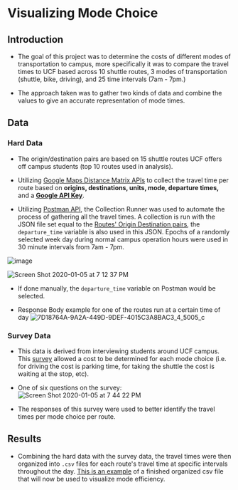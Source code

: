 # Visualizing Mode Choice

## Introduction
* The goal of this project was to determine the costs of different modes of transportation to campus, more specifically it was to compare the travel times to UCF based across 10 shuttle routes, 3 modes of transportation (shuttle, bike, driving), and 25 time intervals (7am - 7pm.)

* The approach taken was to gather two kinds of data and combine the values to give an accurate representation of mode times.

## Data
### **Hard Data**
* The origin/destination pairs are based on 15 shuttle routes UCF offers off campus students (top 10 routes used in analysis).

* Utilizing [Google Maps Distance Matrix APIs](https://developers.google.com/maps/documentation/distance-matrix/start) to collect the travel time per route based on **origins, destinations, units, mode, departure times,** and a **[Google API Key](https://developers.google.com/maps/documentation/distance-matrix/get-api-key)**.

* Utilizing [Postman API](https://www.getpostman.com/), the Collection Runner was used to automate the process of gathering all the travel times. A collection is run with the JSON file set equal to the [Routes' Origin Destination pairs](https://github.com/tenaciousR/Visualizing_Mode_Choice/blob/master/route1_driving.json), the `departure_time` variable is also used in this JSON. Epochs of a randomly selected week day during normal campus operation hours were used in 30 minute intervals from 7am - 7pm. 

![image](https://user-images.githubusercontent.com/55423732/71788713-c4e2a400-2ff2-11ea-80be-b7d5bc1fe53b.png)

![Screen Shot 2020-01-05 at 7 12 37 PM](https://user-images.githubusercontent.com/55423732/71788366-81d30180-2fef-11ea-9f45-2d9081c2efe5.png)

* If done manually, the `departure_time` variable on Postman would be selected.

* Response Body example for one of the routes run at a certain time of day
![7D18764A-9A2A-449D-9DEF-4015C3A8BAC3_4_5005_c](https://user-images.githubusercontent.com/55423732/71788459-65839480-2ff0-11ea-997d-b0b5f3e71f9d.jpeg)

### **Survey Data**
* This data is derived from interviewing students around UCF campus. This [survey](https://forms.gle/MmWxnagEitfYXTjp6) allowed a cost to be determined for each mode choice (i.e. for driving the cost is parking time, for taking the shuttle the cost is waiting at the stop, etc). 
* One of six questions on the survey:
![Screen Shot 2020-01-05 at 7 44 22 PM](https://user-images.githubusercontent.com/55423732/71788821-e728f180-2ff3-11ea-8003-beb157f6d61d.png)

* The responses of this survey were used to better identify the travel times per mode choice per route.

## Results
* Combining the hard data with the survey data, the travel times were then organized into `.csv` files for each route's travel time at specific intervals throughout the day. [This is an example]() of a finished organized csv file that will now be used to visualize mode efficiency. 
